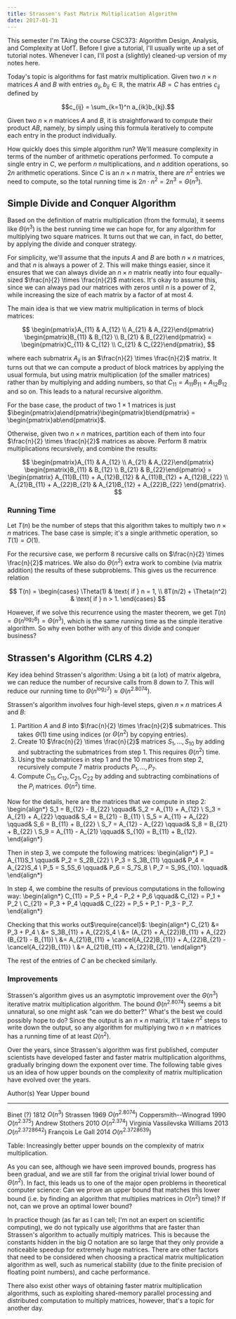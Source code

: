 ```yaml
---
title: Strassen's Fast Matrix Multiplication Algorithm
date: 2017-01-31
---
```


This semester I'm TAing the course CSC373: Algorithm Design, Analysis, and
Complexity at UofT. Before I give a tutorial, I'll usually write up a set of
tutorial notes. Whenever I can, I'll post a (slightly) cleaned-up version of my
notes here.

Today's topic is algorithms for fast matrix multiplication. Given two
$n \times n$ matrices $A$ and $B$ with entries $a_{ij}, b_{ij} \in \mathbb{R}$,
the matrix $AB = C$ has entries $c_{ij}$ defined by

$$c_{ij} = \sum_{k=1}^n a_{ik}b_{kj}.$$

Given two $n \times n$ matrices $A$ and $B$, it is straightforward to compute
their product $AB$, namely, by simply using this formula iteratively to compute
each entry in the product individually.

How quickly does this simple algorithm run? We'll measure complexity in terms of
the number of arithmetic operations performed. To compute a single entry in $C$,
we perform $n$ multiplications, and $n$ addition operations, so $2n$ arithmetic
operations. Since $C$ is an $n \times n$ matrix, there are $n^2$ entries we need
to compute, so the total running time is $2n \cdot n^2 = 2n^3 = \Theta(n^3)$.

Simple Divide and Conquer Algorithm
-----------------------------------

Based on the definition of matrix multiplication (from the formula), it seems
like $\Theta(n^3)$ is the best running time we can hope for, for any algorithm
for multiplying two square matrices. It turns out that we can, in fact, do
better, by applying the divide and conquer strategy.

For simplicity, we'll assume that the inputs $A$ and $B$ are both $n \times n$
matrices, and that $n$ is always a power of 2. This will make things easier,
since it ensures that we can always divide an $n \times n$ matrix neatly into
four equally-sized $\frac{n}{2} \times \frac{n}{2}$ matrices. It's okay to
assume this, since we can always pad our matrices with zeros until $n$ is a
power of 2, while increasing the size of each matrix by a factor of at most 4.

The main idea is that we view matrix multiplication in terms of block matrices:

$$
\begin{pmatrix}A_{11} & A_{12} \\ A_{21} & A_{22}\end{pmatrix}
\begin{pmatrix}B_{11} & B_{12} \\ B_{21} & B_{22}\end{pmatrix}
= \begin{pmatrix}C_{11} & C_{12} \\ C_{21} & C_{22}\end{pmatrix},
$$

where each submatrix $A_{ij}$ is an $\frac{n}{2} \times \frac{n}{2}$ matrix. It
turns out that we can compute a product of block matrices by applying the usual
formula, but using matrix multiplication (of the smaller matrices) rather than
by multiplying and adding numbers, so that
$C_{11} = A_{11}B_{11} + A_{12}B_{12}$ and so on. This leads to a natural
recursive algorithm.

For the base case, the product of two $1 \times 1$ matrices is just
$\begin{pmatrix}a\end{pmatrix}\begin{pmatrix}b\end{pmatrix} = \begin{pmatrix}ab\end{pmatrix}$.

Otherwise, given two $n \times n$ matrices, partition each of them into four
$\frac{n}{2} \times \frac{n}{2}$ matrices as above. Perform 8 matrix
multiplications recursively, and combine the results:

$$
\begin{pmatrix}A_{11} & A_{12} \\ A_{21} & A_{22}\end{pmatrix}
\begin{pmatrix}B_{11} & B_{12} \\ B_{21} & B_{22}\end{pmatrix}
= \begin{pmatrix}
    A_{11}B_{11} + A_{12}B_{12} & A_{11}B_{12} + A_{12}B_{22} \\
    A_{21}B_{11} + A_{22}B_{21} & A_{21}B_{12} + A_{22}B_{22}
\end{pmatrix}.
$$

### Running Time

Let $T(n)$ be the number of steps that this algorithm takes to multiply two
$n \times n$ matrices. The base case is simple; it's a single arithmetic
operation, so $T(1) = O(1)$.

For the recursive case, we perform 8 recursive calls on
$\frac{n}{2} \times \frac{n}{2}$ matrices. We also do $\Theta(n^2)$ extra work
to combine (via matrix addition) the results of these subproblems. This gives us
the recurrence relation

$$
T(n) = \begin{cases}
\Theta(1) & \text{ if } n = 1, \\
8T(n/2) + \Theta(n^2) & \text{ if } n > 1.
\end{cases}
$$

However, if we solve this recurrence using the master theorem, we get
$T(n) = \Theta(n^{\log_2{8}}) = \Theta(n^3)$, which is the same running time as
the simple iterative algorithm. So why even bother with any of this divide and
conquer business?

Strassen's Algorithm (CLRS 4.2)
-------------------------------

Key idea behind Strassen's algorithm: Using a bit (a lot) of matrix algebra, we
can reduce the number of recursive calls from 8 down to 7. This will reduce our
running time to $\Theta(n^{\log_2{7}}) \approx \Theta(n^{2.8074})$.

Strassen's algorithm involves four high-level steps, given $n \times n$ matrices
$A$ and $B$:

1. Partition $A$ and $B$ into $\frac{n}{2} \times \frac{n}{2}$ submatrices. This
takes $\Theta(1)$ time using indices (or $\Theta(n^2)$ by copying entries).
2. Create 10 $\frac{n}{2} \times \frac{n}{2}$ matrices $S_1,\dots,S_{10}$ by
adding and subtracting the submatrices from step 1. This requires $\Theta(n^2)$
time.
3. Using the submatrices in step 1 and the 10 matrices from step 2, recursively
compute 7 matrix products $P_1,\dots,P_7$.
4. Compute $C_{11}, C_{12}, C_{21}, C_{22}$ by adding and subtracting
combinations of the $P_i$ matrices. $\Theta(n^2)$ time.

Now for the details, here are the matrices that we compute in step 2:
\begin{align*}
S_1 = B_{12} - B_{22} \qquad& S_2 = A_{11} + A_{12} \\
S_3 = A_{21} + A_{22} \qquad& S_4 = B_{21} - B_{11} \\
S_5 = A_{11} + A_{22} \qquad& S_6 = B_{11} + B_{22} \\
S_7 = A_{12} - A_{22} \qquad& S_8 = B_{21} + B_{22} \\
S_9 = A_{11} - A_{21} \qquad& S_{10} = B_{11} + B_{12}.
\end{align*}

Then in step 3, we compute the following matrices:
\begin{align*}
P_1 = A_{11}S_1 \qquad& P_2 = S_2B_{22} \\
P_3 = S_3B_{11} \qquad& P_4 = A_{22}S_4 \\
P_5 = S_5S_6    \qquad& P_6 = S_7S_8 \\
P_7 = S_9S_{10}. \qquad&
\end{align*}

In step 4, we combine the results of previous computations in the following way:
\begin{align*}
C_{11} = P_5 + P_4 - P_2 + P_6 \qquad& C_{12} = P_1 + P_2 \\
C_{21} = P_3 + P_4 \qquad& C_{22} = P_5 + P_1 - P_3 - P_7.
\end{align*}

Checking that this works out$\require{cancel}$: \begin{align*}
C_{21} &= P_3 + P_4 \\
&= S_3B_{11} + A_{22}S_4 \\
&= (A_{21} + A_{22})B_{11} + A_{22}(B_{21} - B_{11}) \\
&= A_{21}B_{11} + \cancel{A_{22}B_{11}} + A_{22}B_{21} - \cancel{A_{22}B_{11}} \\
&= A_{21}B_{11} + A_{22}B_{21}.
\end{align*}

The rest of the entries of $C$ an be checked similarly.

### Improvements

Strassen's algorithm gives us an asymptotic improvement over the $\Theta(n^3)$
iterative matrix multiplication algorithm. The bound $\Theta(n^{2.8074})$ seems
a bit unnatural, so one might ask "can we do better?" What's the best we could
possibly hope to do? Since the output is an $n \times n$ matrix, it'll take
$n^2$ steps to write down the output, so any algorithm for multiplying two $n
\times n$ matrices has a running time of at least $\Omega(n^2)$.

Over the years, since Strassen's algorithm was first published, computer
scientists have developed faster and faster matrix multiplication algorithms,
gradually bringing down the exponent over time. The following table gives us an
idea of how upper bounds on the complexity of matrix multiplication have evolved
over the years.

Author(s)                      Year  Upper bound
-----------------------------  ----  ------------------
Binet (?)                      1812  $O(n^3)$
Strassen                       1969  $O(n^{2.8074})$
Coppersmith--Winograd          1990  $O(n^{2.375})$
Andrew Stothers                2010  $O(n^{2.374})$
Virginia Vassilevska Williams  2013  $O(n^{2.3728642})$
Fran&ccedil;ois Le Gall        2014  $O(n^{2.3728639})$

Table: Increasingly better upper bounds on the complexity of matrix
multiplication.

As you can see, although we have seen improved bounds, progress has been
gradual, and we are still far from the original trivial lower bound of
$\Theta(n^2)$. In fact, this leads us to one of the major open problems in
theoretical computer science: Can we prove an upper bound that matches this
lower bound (i.e. by finding an algorithm that multiplies matrices in $O(n^2)$
time)? If not, can we prove an optimal lower bound?

In practice though (as far as I can tell; I'm not an expert on scientific
computing), we do not typically use algorithms that are faster than Strassen's
algorithm to actually multiply matrices. This is because the constants hidden in
the big O notation are so large that they only provide a noticeable speedup for
extremely huge matrices. There are other factors that need to be considered when
choosing a practical matrix multiplication algorithm as well, such as numerical
stability (due to the finite precision of floating point numbers), and cache
performance.

There also exist other ways of obtaining faster matrix multiplication algorithms,
such as exploiting shared-memory parallel processing and distributed computation
to multiply matrices, however, that's a topic for another day.
